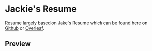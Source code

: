 Jackie's Resume
=========================

Resume largely based on Jake's Resume which can be found here on [Github](https://github.com/jakegut/resume) or [Overleaf](https://www.overleaf.com/latex/templates/jakes-resume/syzfjbzwjncs).

## Preview